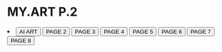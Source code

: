 # MY.ART P.2
<!DOCTYPE html>
<html lang="en" >
<head>
  <meta charset="UTF-8">
  <title>AI.ART PAGE 1-8</title>
  <link rel="stylesheet" href="./style.css">
</head>
<!-- partial:index.partial.html -->
<body>
	<section>
	<nav id="navbar">
		<li>
	<a href="https://opxamx.github.io/AI.ART/"> <button>AI ART</button></a>
	<a href="https://opxamx.github.io/MY.ART.P2/"> <button>PAGE 2</button></a>
	<a href="https://opxamx.github.io/MY.ART.P3/"> <button>PAGE 3</button></a>
	<a href="https://opxamx.github.io/MY.ART.P4/"> <button>PAGE 4</button></a>
	<a href="https://opxamx.github.io/MY.ART.P5/"><button>PAGE 5</button></a>
	<a href="https://opxamx.github.io/MY.ART.P6/"><button>PAGE 6</button></a>
  	<a href="https://opxamx.github.io/MY.ART.P7/"><button>PAGE 7</button></a>
  	<a href="https://opxamx.github.io/MY.ART.P8/"><button>PAGE 8</button></a>
 <div class="burger"><span></span><span></span><span></span></div>
		</li>
	</nav>
